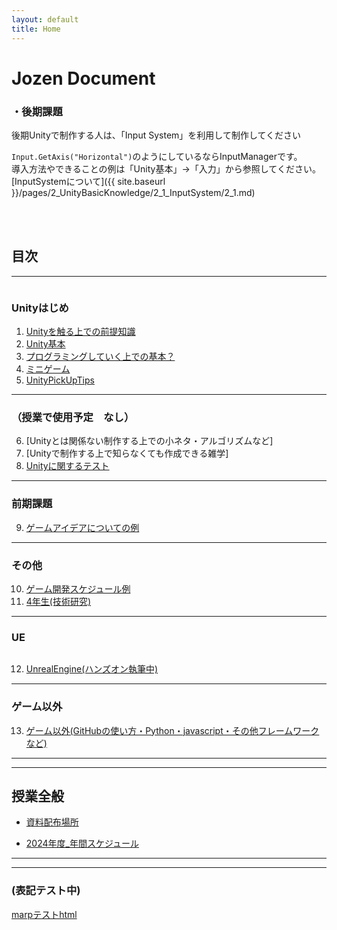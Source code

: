 ```yaml
---
layout: default
title: Home
---
```


# Jozen Document



### **・後期課題**  
後期Unityで制作する人は、「Input System」を利用して制作してください  

`Input.GetAxis("Horizontal")`のようにしているならInputManagerです。  
導入方法やできることの例は「Unity基本」→「入力」から参照してください。
[InputSystemについて]({{ site.baseurl }}/pages/2_UnityBasicKnowledge/2_1_InputSystem/2_1.md)

<br>

<br>

## **目次**

---

 <img src="{{ site.baseurl }}/assets/images/Unity.png"  alt="" title="" >

### Unityはじめ 

1. [Unityを触る上での前提知識](pages/1_ElementaryKnowledge/1.md)  
2. [Unity基本](pages/2_UnityBasicKnowledge/2.md)
3. [プログラミングしていく上での基本？](pages/3_ProgramBasic/3_0.md)
4. [ミニゲーム](_pages/4_MiniGame/4_0.md)
5. [UnityPickUpTips](_pages/5_UnityPickUpTips/5_0.md)

---

### （授業で使用予定　なし）
6. [Unityとは関係ない制作する上での小ネタ・アルゴリズムなど]
7. [Unityで制作する上で知らなくても作成できる雑学]
8. [Unityに関するテスト](_pages/8_UnityTest/UnityTest.md)


---

### 前期課題
9. [ゲームアイデアについての例](_pages/9_GameIdea/GameIdea.md)

---

### その他
10. [ゲーム開発スケジュール例](_pages/10_DevelopmentSystem/12_.md)
11. [4年生(技術研究)](https://drive.google.com/drive/folders/1TpJ4X9BsxgRowhkXeRwHW9v035wBncIT)

---

### UE
<img src="{{ site.baseurl }}/assets/images/UE.png"  alt="" title="" class="position-center">

12. [UnrealEngine(ハンズオン執筆中)](_pages/12_UnrealEngine/8_0.md)


---

### ゲーム以外
13. [ゲーム以外(GitHubの使い方・Python・javascript・その他フレームワークなど)](_pages/13_OtherThanGames/9_0.md)

---
---
## 授業全般

+ <a href="https://drive.google.com/drive/folders/1HB7OoyzdHM3_PNg-6Q7Ln2pf44dN0e1m" target="_blank">資料配布場所</a>

+ <a href="https://docs.google.com/spreadsheets/d/1nar1mbPLBWnX5I3DaNg93zN5vKgjLRBzA5sCK2A8ecg/edit#gid=361639574" target="_blank">2024年度_年間スケジュール</a>

---

---


### (表記テスト中)

[marpテストhtml](presentation.html)
